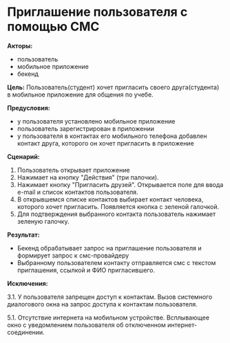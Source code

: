 # Приглашение пользователя с помощью СМС

**Акторы:**

- пользователь
- мобильное приложение
- бекенд

**Цель:**
Пользователь(студент) хочет пригласить своего друга(студента) в мобильное приложение для общения по учебе.

**Предусловия:**
- у пользователя установлено мобильное приложение
- пользователь зарегистрирован в приложении
- у пользователя в контактах его мобильного телефона добавлен контакт друга, которого он хочет пригласить в приложение

**Сценарий:**

1. Пользователь открывает приложение
2. Нажимает на кнопку "Действия" (три палочки).
3. Нажимает кнопку "Пригласить друзей". Открывается поле для ввода e-mail и список контактов пользователя.
4. В открывшемся списке контактов выбирает контакт человека, которого хочет пригласить. Появляется кнопка с зеленой галочкой.
5. Для подтверждения выбранного контакта пользователь нажимает зеленую галочку.

**Результат:**

- Бекенд обрабатывает запрос на приглашение пользователя и формирует запрос к смс-провайдеру
- Выбранному пользователем контакту отправляется смс с текстом приглашения, ссылкой и ФИО пригласившего.

**Исключения:**

3.1. У пользователя запрещен доступ к контактам. Вызов системного диалогового окна на запрос доступа к контактам пользователя.

5.1. Отсутствие интернета на мобильном устройстве. Всплывающее окно с уведомлением пользователя об отключенном интернет-соединении.